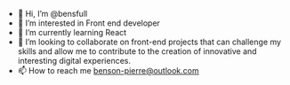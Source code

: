 - 👋 Hi, I’m @bensfull
- 👀 I’m interested in Front end developer
- 🌱 I’m currently learning React
- 💞️ I’m looking to collaborate on front-end projects that can challenge my skills and allow me to contribute to the creation of innovative and interesting digital experiences.
- 📫 How to reach me benson-pierre@outlook.com

<!---
bensfull/bensfull is a ✨ special ✨ repository because its `README.md` (this file) appears on your GitHub profile.
You can click the Preview link to take a look at your changes.
--->
